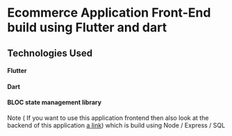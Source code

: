 # Ecommerce Application Front-End build using Flutter and dart

## Technologies Used

  #### Flutter
  #### Dart
  #### BLOC state management library


Note ( If you want to use this application frontend then also look at the backend of this application [a link](https://github.com/munneb10/MVC-based-Ecommerce-BackEnd))
which is build using Node / Express / SQL

